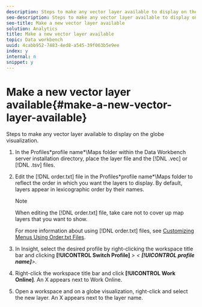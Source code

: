 ```yaml
---
description: Steps to make any vector layer available to display on the globe visualization.
seo-description: Steps to make any vector layer available to display on the globe visualization.
seo-title: Make a new vector layer available
solution: Analytics
title: Make a new vector layer available
topic: Data workbench
uuid: 4cabb952-7483-4ed8-a545-39f063b5e9ee
index: y
internal: n
snippet: y
---
```


# Make a new vector layer available{#make-a-new-vector-layer-available}

Steps to make any vector layer available to display on the globe visualization.

1. In the Profiles\*profile name*\Maps folder within the Data Workbench server installation directory, place the layer file and the [!DNL .vec] or [!DNL .tsv] files.
1. Edit the [!DNL order.txt] file in the Profiles\*profile name*\Maps folder to reflect the order in which you want the layers to display. By default, layers appear in lexicographic order by their names.

   >[!NOTE]
   >
   >When editing the [!DNL order.txt] file, take care not to cover up map layers that you want to show.

   For more information about using [!DNL order.txt] files, see [Customizing Menus Using Order.txt Files](../../../../home/c-get-started/c-intf-anlys-ftrs/c-ctm-menus/t-cstm-menus-ordr-files.md#task-a391800a8dd444deb3e1516d5189f999). 

1. In Insight, select the desired profile by right-clicking the workspace title bar and clicking **[!UICONTROL Switch Profile]** > *< **[!UICONTROL profile name]**>*.
1. Right-click the workspace title bar and click **[!UICONTROL Work Online]**. An X appears next to Work Online.
1. Open a workspace and on a globe visualization, right-click and select the new layer. An X appears next to the layer name.
